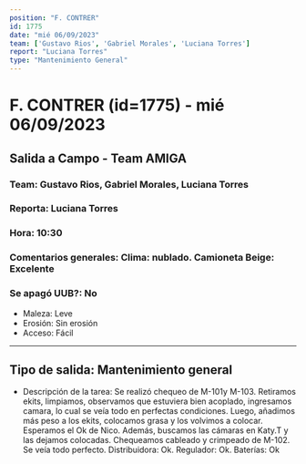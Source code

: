 ```yaml
---
position: "F. CONTRER"
id: 1775
date: "mié 06/09/2023"
team: ['Gustavo Rios', 'Gabriel Morales', 'Luciana Torres']
report: "Luciana Torres"
type: "Mantenimiento General"
---
```


# F. CONTRER (id=1775) - mié 06/09/2023
## Salida a Campo - Team AMIGA
### Team: Gustavo Rios, Gabriel Morales, Luciana Torres
### Reporta: Luciana Torres
### Hora: 10:30
### Comentarios generales: Clima: nublado.  Camioneta Beige: Excelente
### Se apagó UUB?: No 
- Maleza: Leve
- Erosión: Sin erosión
- Acceso: Fácil
---------
## Tipo de salida: Mantenimiento general
   - Descripción de la tarea: Se realizó chequeo de M-101y M-103.
Retiramos ekits, limpiamos, observamos que estuviera bien acoplado, ingresamos camara, lo cual se veía todo en perfectas condiciones. Luego, añadimos más peso a los ekits, colocamos grasa y los volvimos a colocar. 
Esperamos el Ok de Nico. 
Además, buscamos las cámaras en Katy.T y las dejamos colocadas. 
Chequeamos cableado y crimpeado de M-102. Se veía todo perfecto. 
Distribuidora: Ok.
Regulador: Ok.
Baterías: Ok 
